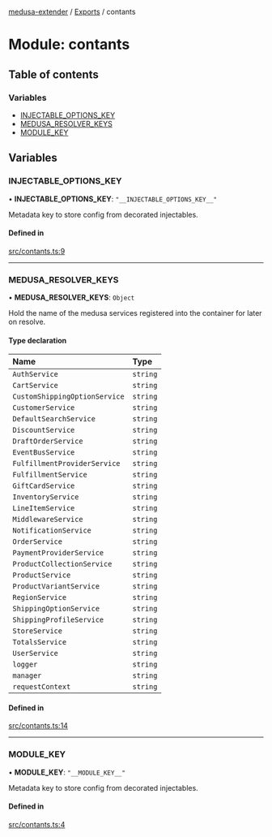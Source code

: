 [medusa-extender](../README.md) / [Exports](../modules.md) / contants

# Module: contants

## Table of contents

### Variables

- [INJECTABLE\_OPTIONS\_KEY](contants.md#injectable_options_key)
- [MEDUSA\_RESOLVER\_KEYS](contants.md#medusa_resolver_keys)
- [MODULE\_KEY](contants.md#module_key)

## Variables

### INJECTABLE\_OPTIONS\_KEY

• **INJECTABLE\_OPTIONS\_KEY**: ``"__INJECTABLE_OPTIONS_KEY__"``

Metadata key to store config from decorated injectables.

#### Defined in

[src/contants.ts:9](https://github.com/adrien2p/medusa-extender/blob/6f01da1/src/contants.ts#L9)

___

### MEDUSA\_RESOLVER\_KEYS

• **MEDUSA\_RESOLVER\_KEYS**: `Object`

Hold the name of the medusa services registered into the container for later on resolve.

#### Type declaration

| Name | Type |
| :------ | :------ |
| `AuthService` | `string` |
| `CartService` | `string` |
| `CustomShippingOptionService` | `string` |
| `CustomerService` | `string` |
| `DefaultSearchService` | `string` |
| `DiscountService` | `string` |
| `DraftOrderService` | `string` |
| `EventBusService` | `string` |
| `FulfillmentProviderService` | `string` |
| `FulfillmentService` | `string` |
| `GiftCardService` | `string` |
| `InventoryService` | `string` |
| `LineItemService` | `string` |
| `MiddlewareService` | `string` |
| `NotificationService` | `string` |
| `OrderService` | `string` |
| `PaymentProviderService` | `string` |
| `ProductCollectionService` | `string` |
| `ProductService` | `string` |
| `ProductVariantService` | `string` |
| `RegionService` | `string` |
| `ShippingOptionService` | `string` |
| `ShippingProfileService` | `string` |
| `StoreService` | `string` |
| `TotalsService` | `string` |
| `UserService` | `string` |
| `logger` | `string` |
| `manager` | `string` |
| `requestContext` | `string` |

#### Defined in

[src/contants.ts:14](https://github.com/adrien2p/medusa-extender/blob/6f01da1/src/contants.ts#L14)

___

### MODULE\_KEY

• **MODULE\_KEY**: ``"__MODULE_KEY__"``

Metadata key to store config from decorated injectables.

#### Defined in

[src/contants.ts:4](https://github.com/adrien2p/medusa-extender/blob/6f01da1/src/contants.ts#L4)
